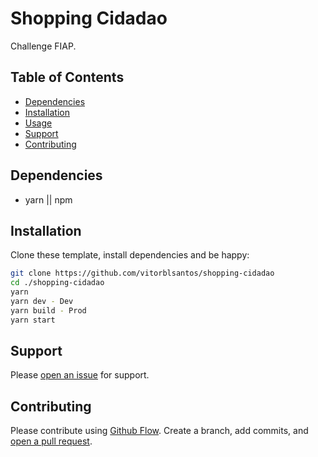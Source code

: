 # Shopping Cidadao

Challenge FIAP. 

## Table of Contents
- [Dependencies](#dependencies)
- [Installation](#installation)
- [Usage](#usage)
- [Support](#support)
- [Contributing](#contributing)

## Dependencies
- yarn || npm

## Installation
Clone these template, install dependencies and be happy:

```sh
git clone https://github.com/vitorblsantos/shopping-cidadao
cd ./shopping-cidadao
yarn
yarn dev - Dev
yarn build - Prod
yarn start
```

## Support

Please [open an issue](https://github.com/vitorblsantos/shopping-cidadao/issues/new) for support.

## Contributing

Please contribute using [Github Flow](https://guides.github.com/introduction/flow/). Create a branch, add commits, and [open a pull request](https://github.com/vitorblsantos/shopping-cidadao/compare/).
